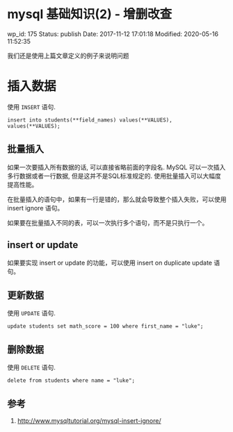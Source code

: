 # mysql 基础知识(2) - 增删改查


wp_id: 175
Status: publish
Date: 2017-11-12 17:01:18
Modified: 2020-05-16 11:52:35


我们还是使用上篇文章定义的例子来说明问题

# 插入数据

使用 `INSERT` 语句.

```
insert into students(**field_names) values(**VALUES), values(**VALUES);
```

## 批量插入

如果一次要插入所有数据的话, 可以直接省略前面的字段名. MySQL 可以一次插入多行数据或者一行数据, 但是这并不是SQL标准规定的. 使用批量插入可以大幅度提高性能。

在批量插入的语句中，如果有一行是错的，那么就会导致整个插入失败，可以使用 insert ignore 语句。

如果要在批量插入不同的表，可以一次执行多个语句，而不是只执行一个。

## insert or update

如果要实现 insert or update 的功能，可以使用 insert on duplicate update 语句。



## 更新数据

使用 `UPDATE` 语句.

```
update students set math_score = 100 where first_name = "luke";
```

## 删除数据

使用 `DELETE` 语句.

```
delete from students where name = "luke";
```

## 参考

1. http://www.mysqltutorial.org/mysql-insert-ignore/